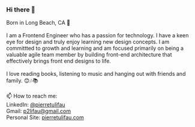 ### Hi there 👋

<!--
**p2lifau/p2lifau** is a ✨ _special_ ✨ repository because its `README.md` (this file) appears on your GitHub profile.

Here are some ideas to get you started:

- 🔭 I’m currently working on ...
- 🌱 I’m currently learning ...
- 👯 I’m looking to collaborate on ...
- 🤔 I’m looking for help with ...
- 💬 Ask me about ...
- 📫 How to reach me: ...
- 😄 Pronouns: ...
- ⚡ Fun fact: ...
-->

Born in Long Beach, CA 🌴 <br><br>
I am a Frontend Engineer who has a passion for technology. I have a keen eye for design and truly enjoy learning new design concepts. I am committted to growth and learning and am focused primarily on being a valuable agile team member by building front-end architecture that effectively brings front end designs to life. 
<br><br>
I love reading books, listening to music and hanging out with friends and family. 😊🎶📚
<br><br>
📫 How to reach me:<br>
LinkedIn: [@pierretulifau ](https://www.linkedin.com/in/pierretulifau/) <br>
Gmail: p2lifau@gmail.com<br>
Personal Site: [pierretulifau.com ](https://www.pierretulifau.com/)

